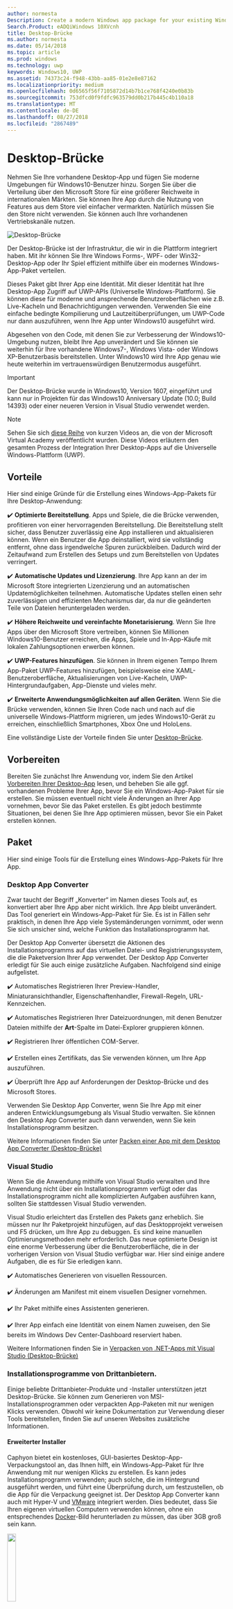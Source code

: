 ```yaml
---
author: normesta
Description: Create a modern Windows app package for your existing Windows Forms, WPF, or Win32 app or game. Add modern experiences for Windows 10 users and simplify deployment and monitization.
Search.Product: eADQiWindows 10XVcnh
title: Desktop-Brücke
ms.author: normesta
ms.date: 05/14/2018
ms.topic: article
ms.prod: windows
ms.technology: uwp
keywords: Windows10, UWP
ms.assetid: 74373c24-f948-43bb-aa85-01e2e8e87162
ms.localizationpriority: medium
ms.openlocfilehash: 0d6565f56f7105872d14b7b1ce768f4240e0b83b
ms.sourcegitcommit: 753dfcd0f9fdfc963579dd0b217b445c4b110a18
ms.translationtype: MT
ms.contentlocale: de-DE
ms.lasthandoff: 08/27/2018
ms.locfileid: "2867489"
---
```

# <a name="desktop-bridge"></a>Desktop-Brücke

Nehmen Sie Ihre vorhandene Desktop-App und fügen Sie moderne Umgebungen für Windows10-Benutzer hinzu. Sorgen Sie über die Verteilung über den Microsoft Store für eine größerer Reichweite in internationalen Märkten. Sie können Ihre App durch die Nutzung von Features aus dem Store viel einfacher vermarkten. Natürlich müssen Sie den Store nicht verwenden. Sie können auch Ihre vorhandenen Vertriebskanäle nutzen.

![Desktop-Brücke](images/desktop-to-uwp/desktop-bridge-4.png)

Der Desktop-Brücke ist der Infrastruktur, die wir in die Plattform integriert haben. Mit ihr können Sie Ihre Windows Forms-, WPF- oder Win32-Desktop-App oder Ihr Spiel effizient mithilfe über ein modernes Windows-App-Paket verteilen.

Dieses Paket gibt Ihrer App eine Identität. Mit dieser Identität hat Ihre Desktop-App Zugriff auf UWP-APIs (Universelle Windows-Plattform). Sie können diese für moderne und ansprechende Benutzeroberflächen wie z.B. Live-Kacheln und Benachrichtigungen verwenden.  Verwenden Sie eine einfache bedingte Kompilierung und Lautzeitüberprüfungen, um UWP-Code nur dann auszuführen, wenn Ihre App unter Windows10 ausgeführt wird.

Abgesehen von den Code, mit denen Sie zur Verbesserung der Windows10-Umgebung nutzen, bleibt Ihre App unverändert und Sie können sie weiterhin für Ihre vorhandene Windows7-, Windows Vista- oder Windows XP-Benutzerbasis bereitstellen. Unter Windows10 wird Ihre App genau wie heute weiterhin im vertrauenswürdigen Benutzermodus ausgeführt.

>[!IMPORTANT]
>Der Desktop-Brücke wurde in Windows10, Version 1607, eingeführt und kann nur in Projekten für das Windows10 Anniversary Update (10.0; Build 14393) oder einer neueren Version in Visual Studio verwendet werden.

> [!NOTE]
> Sehen Sie sich <a href="https://mva.microsoft.com/en-US/training-courses/developers-guide-to-the-desktop-bridge-17373?l=oZG0B1WhD_8406218965/">diese Reihe</a> von kurzen Videos an, die von der Microsoft Virtual Academy veröffentlicht wurden. Diese Videos erläutern den gesamten Prozess der Integration Ihrer Desktop-Apps auf die Universelle Windows-Plattform (UWP).

## <a name="benefits"></a>Vorteile

Hier sind einige Gründe für die Erstellung eines Windows-App-Pakets für Ihre Desktop-Anwendung:

:heavy_check_mark: **Optimierte Bereitstellung**. Apps und Spiele, die die Brücke verwenden, profitieren von einer hervorragenden Bereitstellung. Die Bereitstellung stellt sicher, dass Benutzer zuverlässig eine App installieren und aktualisieren können. Wenn ein Benutzer die App deinstalliert, wird sie vollständig entfernt, ohne dass irgendwelche Spuren zurückbleiben. Dadurch wird der Zeitaufwand zum Erstellen des Setups und zum Bereitstellen von Updates verringert.

:heavy_check_mark: **Automatische Updates und Lizenzierung**. Ihre App kann an der im Microsoft Store integrierten Lizenzierung und an automatischen Updatemöglichkeiten teilnehmen. Automatische Updates stellen einen sehr zuverlässigen und effizienten Mechanismus dar, da nur die geänderten Teile von Dateien heruntergeladen werden.

:heavy_check_mark: **Höhere Reichweite und vereinfachte Monetarisierung**. Wenn Sie Ihre Apps über den Microsoft Store vertreiben, können Sie Millionen Windows10-Benutzer erreichen, die Apps, Spiele und In-App-Käufe mit lokalen Zahlungsoptionen erwerben können.

:heavy_check_mark: **UWP-Features hinzufügen**.  Sie können in Ihrem eigenen Tempo Ihrem App-Paket UWP-Features hinzufügen, beispielsweise eine XAML-Benutzeroberfläche, Aktualisierungen von Live-Kacheln, UWP-Hintergrundaufgaben, App-Dienste und vieles mehr.

:heavy_check_mark: **Erweiterte Anwendungsmöglichkeiten auf allen Geräten**. Wenn Sie die Brücke verwenden, können Sie Ihren Code nach und nach auf die universelle Windows-Plattform migrieren, um jedes Windows10-Gerät zu erreichen, einschließlich Smartphones, Xbox One und HoloLens.

Eine vollständige Liste der Vorteile finden Sie unter [Desktop-Brücke](https://developer.microsoft.com/windows/bridges/desktop).

## <a name="prepare"></a>Vorbereiten

Bereiten Sie zunächst Ihre Anwendung vor, indem Sie den Artikel [Vorbereiten Ihrer Desktop-App](desktop-to-uwp-prepare.md) lesen, und beheben Sie alle ggf. vorhandenen Probleme Ihrer App, bevor Sie ein Windows-App-Paket für sie erstellen. Sie müssen eventuell nicht viele Änderungen an Ihrer App vornehmen, bevor Sie das Paket erstellen. Es gibt jedoch bestimmte Situationen, bei denen Sie Ihre App optimieren müssen, bevor Sie ein Paket erstellen können.

<a id="convert" />

## <a name="package"></a>Paket

Hier sind einige Tools für die Erstellung eines Windows-App-Pakets für Ihre App.

### <a name="desktop-app-converter"></a>Desktop App Converter

Zwar taucht der Begriff „Konverter“ im Namen dieses Tools auf, es konvertiert aber Ihre App aber nicht wirklich. Ihre App bleibt unverändert. Das Tool generiert ein Windows-App-Paket für Sie. Es ist in Fällen sehr praktisch, in denen Ihre App viele Systemänderungen vornimmt, oder wenn Sie sich unsicher sind, welche Funktion das Installationsprogramm hat.

Der Desktop App Converter übersetzt die Aktionen des Installationsprogramms auf das virtuellen Datei- und Registrierungssystem, die die Paketversion Ihrer App verwendet. Der Desktop App Converter erledigt für Sie auch einige zusätzliche Aufgaben. Nachfolgend sind einige aufgelistet.

:heavy_check_mark: Automatisches Registrieren Ihrer Preview-Handler, Miniaturansichthandler, Eigenschaftenhandler, Firewall-Regeln, URL-Kennzeichen.

:heavy_check_mark: Automatisches Registrieren Ihrer Dateizuordnungen, mit denen Benutzer Dateien mithilfe der **Art**-Spalte im Datei-Explorer gruppieren können.

:heavy_check_mark: Registrieren Ihrer öffentlichen COM-Server.

:heavy_check_mark: Erstellen eines Zertifikats, das Sie verwenden können, um Ihre App auszuführen.

:heavy_check_mark: Überprüft Ihre App auf Anforderungen der Desktop-Brücke und des Microsoft Stores.

Verwenden Sie Desktop App Converter, wenn Sie Ihre App mit einer anderen Entwicklungsumgebung als Visual Studio verwalten. Sie können den Desktop App Converter auch dann verwenden, wenn Sie kein Installationsprogramm besitzen.

Weitere Informationen finden Sie unter [Packen einer App mit dem Desktop App Converter (Desktop-Brücke)](desktop-to-uwp-run-desktop-app-converter.md)

### <a name="visual-studio"></a>Visual Studio

Wenn Sie die Anwendung mithilfe von Visual Studio verwalten und Ihre Anwendung nicht über ein Installationsprogramm verfügt oder das Installationsprogramm nicht alle komplizierten Aufgaben ausführen kann, sollten Sie stattdessen Visual Studio verwenden.

Visual Studio erleichtert das Erstellen des Pakets ganz erheblich. Sie müssen nur Ihr Paketprojekt hinzufügen, auf das Desktopprojekt verweisen und F5 drücken, um Ihre App zu debuggen. Es sind keine manuellen Optimierungsmethoden mehr erforderlich. Das neue optimierte Design ist eine enorme Verbesserung über die Benutzeroberfläche, die in der vorherigen Version von Visual Studio verfügbar war. Hier sind einige andere Aufgaben, die es für Sie erledigen kann.

:heavy_check_mark: Automatisches Generieren von visuellen Ressourcen.

:heavy_check_mark: Änderungen am Manifest mit einem visuellen Designer vornehmen.

:heavy_check_mark: Ihr Paket mithilfe eines Assistenten generieren.

:heavy_check_mark: Ihrer App einfach eine Identität von einem Namen zuweisen, den Sie bereits im Windows Dev Center-Dashboard reserviert haben.

Weitere Informationen finden Sie in [Verpacken von .NET-Apps mit Visual Studio (Desktop-Brücke)](desktop-to-uwp-packaging-dot-net.md)

### <a name="third-party-installer"></a>Installationsprogramme von Drittanbietern.

 Einige beliebte Drittanbieter-Produkte und -Installer unterstützen jetzt Desktop-Brücke. Sie können zum Generieren von MSI-Installationsprogrammen oder verpackten App-Paketen mit nur wenigen Klicks verwenden. Obwohl wir keine Dokumentation zur Verwendung dieser Tools bereitstellen, finden Sie auf unseren Websites zusätzliche Informationen.

#### <a name="advanced-installer"></a>Erweiterter Installer

Caphyon bietet ein kostenloses, GUI-basiertes Desktop-App-Verpackungstool an, das Ihnen hilft, ein Windows-App-Paket für Ihre Anwendung mit nur wenigen Klicks zu erstellen. Es kann jedes Installationsprogramm verwenden; auch solche, die im Hintergrund ausgeführt werden, und führt eine Überprüfung durch, um festzustellen, ob die App für die Verpackung geeignet ist.
Der Desktop App Converter kann auch mit Hyper-V und [VMware](http://www.vmware.com/) integriert werden. Dies bedeutet, dass Sie Ihren eigenen virtuellen Computern verwenden können, ohne ein entsprechendes [Docker](https://docs.docker.com/)-Bild herunterladen zu müssen, das über 3GB groß sein kann.

<img width="20%" src="images/desktop-to-uwp/Advanced_Installer_Vertical.png">

Sie können den [Erweiterten Installer](http://www.advancedinstaller.com/) verwenden, um eine MSI-Datei und [Windows-App-Pakete](http://www.advancedinstaller.com/uwp-app-package.html) von vorhandenen Projekten zu generieren. Sie können den erweiterten Installer auch verwenden, um Windows-App-Pakete zu importieren, die Sie mithilfe des Microsoft Desktop App Converters generieren. Nach dem Importieren können Sie sie mithilfe der visuellen Tools verwalten, die speziell für UWP-Apps entwickelt wurden.

Der erweiterte Installer bietet auch eine Erweiterung für Visual Studio2017 und 2015, die zum [erstellen und debuggen von Desktop-Brücke-Apps](http://www.advancedinstaller.com/debug-desktop-bridge-apps.html) verwendet werden können.

In diesem [Video](https://www.youtube.com/watch?v=cmLKgn04Vfg&feature=youtu.be) finden Sie einen kurzen Überblick.

> [!TIP]
> Sehen Sie sich daher die zuletzt veröffentlichte [Advanced Installer Express Edition](https://www.advancedinstaller.com/express-edition.html) an.

#### <a name="cloudhouse-compatibility-containers"></a>Cloudhouse Compatibility-Container

Unternehmenskunden, die über Branchenanwendungen verfügen, die mit Windows10 und 10 S nicht kompatibel sind, können mit den Compatibility-Containern von Cloudhouse Windows XP- und 7-Apps auf Windows 10 ausführen und dann konvertieren, damit diese auf der universellen Windows-Plattform (UWP) über den Microsoft Store für Unternehmen oder Microsoft InTune bereitgestellt werden, ohne den Quellcode zu ändern. Registrieren Sie sich für eine [kostenlose Testversion](http://www.cloudhouse.com/free-trial).

<img width="20%" src="images/desktop-to-uwp/cloudhouse-container-logo.png">

Cloudhouse bietet einen Auto-Packager, um Branchenanwendungen in [Compatibility-Container](https://docs.cloudhouse.com/37613-overview/266723-compatibility-containers-for-applications) auf dem Betriebssystem zu verpacken, auf dem die Apps derzeit ausgeführt werden wie (z.B. Windows XP) und [bereiten diese für die Konvertierung](https://docs.cloudhouse.com/37613-overview/266725-compatibility-containers-for-desktop-bridge?from_search=17883905) auf UWP vor. Der Container wird anschließend in das neue Windows-App-Paketformat mithilfe des Desktop App Converter-Tools von Microsoft konvertiert.

Der Auto Packager verwendet Installationsdaten/Datenerfassungen und Laufzeitanalysen, um einen Container für die Anwendung zu erstellen. Dieser enthält die Anwendungsdateien, Registrierungsdaten, Laufzeiten, Abhängigkeiten sowie ein notwendiges Umleitungsmodul, mit dem die Anwendung unter Windows10 ausgeführt werden kann. Der Container bietet Isolation für die Anwendung und die Laufzeiten, damit sie nicht die anderen Anwendungen, die auf dem Gerät des Benutzers ausgeführt werden, beeinflussen oder mit diesen in Konflikt geraten.

Erfahren Sie in unserem [Versionsblog](http://www.cloudhouse.com/resources/release-solution-to-get-any-line-of-business-app-to-uwp) mehr darüber, wie Sie über den Microsoft Store für Unternehmen Branchenanwendungen bereitstellen können.

#### <a name="firegiant"></a>FireGiant

Mit der [FireGiant Appx-Erweiterung](https://www.firegiant.com/products/wix-expansion-pack/appx) können Sie die Windows-App-Pakete und MSI-Pakete aus dem gleichen WiX-Quellcode erstellen. Jedes Mal, wenn Sie eine Erstellung durchführen, können Sie dies für die Desktop-Brücke in Windows10 mit einem Windows-App-Paket und für frühere Versionen von Windows mit MSI durchführen.

<img width="20%" src="images/desktop-to-uwp/FG3rdPartyLogo.png">

Die FireGiant Appx-Erweiterung verwendet statische Analysen und eine intelligente Emulation Ihrer WiX-Projekte zum Erstellen von Windows-App-Paketen, ohne, dass der Datenträgerspeicherplatz oder Laufzeit-Overhead von Containern oder virtuellen Computern erforderlich wird.

Da die FireGiant Appx-Erweiterung Ihren Installer nicht über eine Ausführung konvertieren, können Sie das WiX-Installationsprogramm pflegen, ohne es immer wieder in Windows-App-Pakete zu konvertieren. Alle Benutzer der verschiedenen Versionen von Windows erhalten die neuesten Verbesserungen und brauchen sich darum zu kümmern, ob MSI- und Windows-App-Pakete identisch sind.

Sehen Sie sich dieses [Video](https://www.youtube.com/watch?v=AFBpdBiAYQE) an und überprüfen Sie, mit wie wenigen Codezeilen FireGiant-CEO Rob Mensching eine Appx-Version (Windows-App-Paket)des beliebten Open-Source-Tools 7 Zip erstellt und dann die Windows-App und MSI-Pakete mit Änderungen im selben WiX-Quellcode verbessert.

#### <a name="installaware"></a>InstallAware

Installieren Sie**Aware** mit einer [Erfolgsbilanz](https://www.installaware.com/press-room.htm), die sofort die Innovationen von Microsoft, Builds [Windows-App-Pakete (Desktop-Brücke)](https://www.installaware.com/appx-builder.htm), App-V (Application Virtualization), MSI (Windows Installer), und EXE-Datei (systemeigener Code) Pakete aus einer einzigen Quelle unterstützt.

<img width="20%" src="images/desktop-to-uwp/installaware.png">

Install**Aware** bietet kostenlose Install**Aware**-Erweiterungen für Visual Studio2012-2017. Sie Können sie verwenden, um Windows-App-Pakete mit einem einzigen Klick in die [Visual Studio-Symbolleiste](https://www.installaware.com/visual-studio-installer-2015.htm) zu erstellen.

Sie können außerdem mit Package**Aware** (Snapshot-freie Setup-Erfassung) oder dem Database Import Wizard (für alle MSI-Installationsprogramme und MSM-Merge-Module) jedes Setup importieren, auch dann, wenn Sie nicht den Quellcode für das Setup haben. Sie können [GUI-Tools](https://www.installaware.com/scripting-two-way-integrated-ide.htm) zur visuellen oder skriptgesteuerten Pflege und Erweiterung Ihrer Importe verwenden.

[Erweiterte APPX-Erstellungsoptionen](https://www.installaware.com/mhtml5/desktop/appx.htm) ermöglichen die Unterstützung von Microsoft Store-Beiträgen oder die Erstellung von signierten Windows-App-Paket-Binärdateien für die Verteilung per Querladen. Sie können sogar **WSA**-Installer-Pakete (Windows Server-Anwendungen) für Bereitstellungen auf **Nano Server** erstellen – und zwar über einen einzigen Quellcode und mit vollständiger Unterstützung für die [Befehlszeile Automatisierung](https://www.installaware.com/scripting-automation-interface.htm) (zusätzlich zu einer GUI).

Install**Aware** bietet außerdem eine [Open-Source-Version](https://www.installaware.com/gnu.asp) einer **APPX-Builder-Bibliothek**, sowie ein Beispiel-Befehlszeile-Applet, unter der GNU Affero GPL-Lizenz. Diese sind für die Verwendung mit Open-Source-Plattformen wie WiX entwickelt worden.

#### <a name="installshield"></a>InstallShield

InstallShield bietet eine einzige Lösung zur Entwicklung von MSI- und EXE-Installationsprogrammen, Erstellung von UWP-Paketen und WSA-Paketen und zur Virtualisierung von Anwendungen mit nur minimalem Aufwand für das Skripting, Erstellen von Code und Überarbeiten der Anwendung.

<img width="20%" src="images/desktop-to-uwp/InstallShield-logo.jpg">

Scannen Sie Ihr InstallShield-Projekt in wenigen Sekunden und sparen Sie sich stundenlanges Nachforschen. Erkennen Sie automatisch potenzielle Kompatibilitätsprobleme zwischen der Anwendung und den UWP- und WSA-Paketen.

Bereiten Sie für den Microsoft Store vor und vereinfachen Sie die Softwareinstallation unter Windows10 durch die Erstellung von UWP-App-Paketen aus Ihren vorhandenen InstallShield-Projekten. Erstellen von Windows-Installer- und UWP-App-Pakete für alle gewünschten Bereitstellungsszenarien Ihrer Kunden. Unterstützung von Nano Server- und Windows Server2016-Bereitstellungen durch die Erstellung von WSA-Paketen aus Ihren vorhandenen InstallShield-Projekten.

Entwickeln Sie Ihre Installation in Modulen für eine einfachere Bereitstellung und Wartung, und fügen Sie anschließend die Komponenten und die Abhängigkeiten zum Erstellungszeitpunkt in einem einzigen UWP-App-Paket für den Microsoft Store hinzu. Für die direkte Bereitstellung außerhalb des Stores bündeln Sie Ihre UWP-App-Pakete und anderen Abhängigkeiten zusammen mit einem Installationsprogramm oder einem erweiterten UI-Installer.

Erfahren Sie mehr in diesem [E-Book](https://na01.safelinks.protection.outlook.com/?url=https%3A%2F%2Fresources.flexerasoftware.com%2Fweb%2Fpdf%2FeBook-IS-Your-Fast-Track-to-Profit.pdf&data=02%7C01%7Cnormesta%40microsoft.com%7C86b9a00bc8e345c2ac6208d4ba464802%7C72f988bf86f141af91ab2d7cd011db47%7C1%7C1%7C636338258409706554&sdata=IAYNp9nFc8B5ayxwrs%2FQTWowUmOda6p%2Fn%2BjdHea257M%3D&reserved=0).

#### <a name="pace-suite"></a>PACE Suite

[PACE Suite](https://pacesuite.com/) ist ein Tool zum Verpacken von Anwendung, das Sie verwenden können, um Ihre Desktop-Apps zur universellen Windows-Plattform zu bringen.

<img width="20%" src="images/desktop-to-uwp/PACE.png">

Mit PACE Suite müssen Sie keine speziellen Paketumgebung vorbereiten oder zusätzliche Windows SDK-Komponenten installieren. PACE Suite kann Windows-App-Pakete in Ihrer normalen Umgebung unter Windows10 oder Windows Server2016 unabhängig voneinander erstellen. Sehen Sie sich das [dargestellte Beispiel](https://pacesuite.com/convert-exe-to-appx/) an und erfahren Sie, wie PACE Suite das erneute Verpacken des Installationsprogramms auf einem Windows-App-Paket durchführt.

Abgesehen vom Erstellen von Windows-App-Paketen können Sie ebenfalls PACE Suite verwenden, um Windows Installer-Pakete (MSI), Patches (MSP), Transformationen (MST) und App-V-Pakete zu erstellen. Für MSI-Authoring hilft PACE Suite bei der Verwaltung von Aktualisierungen, Berechtigungseinstellungen, benutzerdefinierten Aktionen, Skripts und anderem. Sie können auch die Anwendungen direkt auf den System Center Configuration Manager veröffentlichen.

Informationen zur Überprüfung aller Anwendungspaketfunktionen finden Sie unter [PACE Suite-Features](https://pacesuite.com/features/).

#### <a name="rad-studio"></a>RAD Studio

Mehr unter [RAD Studio by Embarcadero](https://www.embarcadero.com/products/rad-studio/windows-10-store-desktop-bridge)

#### <a name="raypack-studio"></a>RayPack Studio

Die Paketerstellungslösung [RayPack Studio](https://raynet.de/Raynet-Products/RayPackStudio) von Raynet unterstützt die Desktop-Brücke als mögliches Ergebnis des effizienten und einfach zu konfigurierenden Konvertierungs- und Neuverpackungsframeworks.

<img width="20%" src="images/desktop-to-uwp/RaynetLogo_v3.png">

Vorhandene virtuelle Umgebungen (VMware Workstation, Hyper-V) können verwendet werden, um automatisierte/Massenkonvertierungsaufgaben ohne langwierige Umgebungseinrichtung durchzuführen. Eine Komponente des Studios ([RayQC Advanced](https://raynet.de/Raynet-Products/RayQCad)) ist in der Lage, Prüfungs- und Kompatibilitätstests vor der Konvertierung durchzuführen, um sicherzustellen, dass die Software zur Konvertierung geeignet ist. Darüber hinaus können Benutzer jetzt umfassende Kollisions- und Kompatibilitätschecks mit verschiedenen Windows10-Editionen, einschließlich Anniversary und Creators Update, durchführen.

Neben der Erstellung von Softwarepaketen für Windows10 im APPX/UWP-Format kann RayPack Studio auch zum Erstellen von klassischen Windows Installer (MSI)-Paketen, Patches (MSP), Transformationen (MST) und App-V-Paketen verwendet werden. Diese Lösung enthält darüber hinaus eine Reihe von Softwareprodukten und Komponenten für die Erstellung professioneller Softwarepakete in Unternehmen. Neben Softwareverpackung und -virtualisierung berücksichtigt RayPack Studio alle weiteren verpackungsrelevanten Aufgaben: Konflikt- und Kompatibilitätsprüfungen von Softwareanwendungen und -paketen ([RayQC Advanced](https://raynet.de/Raynet-Products/RayQCad)), Software-Evaluierung ([RayEval](https://raynet.de/Raynet-Products/RayEval)) und Qualitätssicherung ([RayQC](https://raynet.de/Raynet-Products/RayQC)).

Mithilfe von [RayFlow](https://raynet.de/Raynet-Products/RayFlow), dem Unternehmens-Workflowsystem von Raynet, können Benutzer über den gesamten Unternehmensanwendungs-Lebenszyklus hinweg effizient an der Software arbeiten, von der Paketbestellung über die Evaluierung, Analyse, Verpackung, Qualitätssicherung und Benutzerakzeptanztests bis hin zur Bereitstellung. Alle Pakete und Formate können direkt in SCCM oder anderen Lösungen gespeichert und bereitgestellt werden. Der gesamte Anwendungslebenszyklusprozess wird von RayFlow nachverfolgt und verwaltet. Darüber hinaus können beliebige Bestellsysteme, wie z.B. ServiceNow, integriert werden. Mit seinen Tools für Dienstanbieter beliefert Raynet Softwareverpackungsfactorys weltweit.

Überzeugen Sie sich selbst und holen Sie sich die [kostenlose Testversion](https://raynet.de/contact?init=license) von Raynet RayPack Studio und RayFlow. Weitere Informationen finden Sie unter [www.raynet.de](https://raynet.de/home).

**Verwandte Links**:

* Raynet: [https://raynet.de/home](https://raynet.de/home)
* RayPack Studio: [https://raynet.de/Raynet-Products/RayPackStudio](https://raynet.de/Raynet-Products/RayPackStudio)
* RayFlow: [https://raynet.de/Raynet-Products/RayFlow](https://raynet.de/Raynet-Products/RayFlow)
* RayEval: [https://raynet.de/Raynet-Products/RayEval](https://raynet.de/Raynet-Products/RayEval)
* RayQC: [https://raynet.de/Raynet-Products/RayQC](https://raynet.de/Raynet-Products/RayQC)
* RayQC Advanced: [https://raynet.de/Raynet-Products/RayQCad](https://raynet.de/Raynet-Products/RayQCad)
* Kostenlose Testversion: [https://raynet.de/contact?init=license](https://raynet.de/contact?init=license)

### <a name="manual-packaging"></a>Manuelles Verpacken

Als letzte Möglichkeit können Sie Ihre App ohne Verwendung eines dieser Tools konvertieren. Wenn Sie eine präzise Steuerung der Konvertierung bevorzugen, können Sie eine Manifestdatei erstellen und anschließend das **MakeAppx.exe**-Tool ausführen, um das Windows-App-Paket zu erstellen.

Weitere Informationen finden Sie in [Manuelles Verpacken einer App (Desktop-Brücke)](desktop-to-uwp-manual-conversion.md)

## <a name="integrate"></a>integrieren

Wenn Ihre App mit dem System integrieren werden muss (z.B. zum Einrichten der Firewall-Regeln), können Sie diese Dinge im Paketmanifest Ihrer App beschreiben und das Systems erledigt den Rest. Für die meisten dieser Aufgaben müssen Sie gar keinen Code schreiben. Mit etwas XML im Manifest, können Sie Aktionen wie etwa das Starten eines Prozesses bei der Anmeldung eines Benutzers, die Integration Ihrer App in den Datei-Explorer und das Hinzufügen Ihrer App zu einer Liste der Druckerziele, die in anderen Apps angezeigt wird, durchführen.

Weitere Informationen finden Sie in [Integrieren Sie Ihre App in Windows10 (Windows-Desktop-Brücke)](desktop-to-uwp-extensions.md).

## <a name="enhance"></a>Verbessern

Nachdem Sie Ihre App verpackt haben, können Sie Features wie Live-Kacheln und Push-Benachrichtigungen nutzen. Einige dieser Funktionen können die Interaktion mit Ihrer App erheblich verbessern. Es kostet nur sehr wenig Zeit, diese Funktionen hinzuzufügen. Für einige Erweiterungen ist etwas mehr Code erforderlich.

Weitere Informationen finden Sie unter [Verbessern Sie Ihre Desktopanwendung für Windows10](desktop-to-uwp-enhance.md).

## <a name="extend"></a>Erweitern

Einige Windows 10-Umgebungen (z. B. eine touch-fähige UI-Seite) müssen sich in einem Modern-App-Container befinden. In der Regel sollten Sie zuerst ermitteln, ob Sie Ihre Umgebung über die [Erweiterung](desktop-to-uwp-enhance.md) Ihre vorhandene Desktopanwendung mit UWP-APIs hinzufügen können. Wenn Sie eine UWP-Komponente verwenden müssen, um die Erweiterung umzusetzen, können Sie der Projektmappe ein UWP-Projekt hinzufügen und App-Diensten für die Kommunikation zwischen Ihrer Desktop-App und der UWP-Komponente verwenden.

Weitere Informationen finden Sie unter [Erweitern Ihrer Desktopanwendung mit modernen UWP-Komponenten](desktop-to-uwp-extend.md).

## <a name="migrate"></a>Migrieren

Obwohl kein Tool existiert, das eine Desktopanwendung in eine UWP-App konvertieren kann, können Sie einen Großteil Ihres vorhandenen Codes wiederverwenden und so die Kosten der Programmierung verringern. Sie können dies tun, indem Sie so viel Geschäftslogik wie möglich in die .NET Standard 2.0-Bibliotheken verschieben.

.NET Standard 2.0 umfasst eine massive Erhöhung der Anzahl der .NET-APIs sowie der Kompatibilitätsshim für Ihre bevorzugten NuGet-Pakete und Bibliotheken von Drittanbietern.

Sie können den Code in .NET Standardbibliotheken migrieren und so eine universelle Windows-Plattform (UWP)-App erstellen, um alle Windows10-Geräten zu erreichen.

Weitere Informationen finden Sie unter [Teilen von Code zwischen einer Desktop-App und einer UWP-App](desktop-to-uwp-migrate.md)


## <a name="test"></a>Test

Um Ihre App vor der Verteilung in einer realistischen Umgebung zu testen, empfiehlt es sich, Ihre App zu signieren und sie anschließend zu installieren. Mehr unter [Tests für Ihre App](https://docs.microsoft.com/en-us/windows/uwp/porting/desktop-to-uwp-debug#test-your-app).

>[!IMPORTANT]
> Wenn Sie Ihre App im Microsoft Store veröffentlichen möchten, stellen Sie sicher, dass sie korrekt auf Geräten unter Windows10 im S Modus ausgeführt wird. Dies ist eine Anforderung für den Store. Weitere Informationen finden Sie unter [Testen Ihrer Windows-App für Windows10 im S Modus](desktop-to-uwp-test-windows-s.md).

## <a name="validate"></a>Überprüfen

Damit Ihre App möglichst gute Chancen auf eine Veröffentlichung im Microsoft Store oder [Windows-Zertifizierung](http://go.microsoft.com/fwlink/p/?LinkID=309666) hat, sollten Sie sie auf Ihrem Computer überprüfen und testen, bevor Sie sie zur Zertifizierung übermitteln.

Wenn Sie den DAC verwenden, um Ihre App zu verpacken, können Sie das neue ``-Verify``-Kennzeichen verwenden, um Ihr Paket hinsichtlich der Desktop-Brücke- und Store-Anforderungen zu überprüfen. Weitere Informationen finden Sie unter [Verpacken einer App, Signieren der App, und Vorbereiten der App für die Übermittlung an den Store](desktop-to-uwp-run-desktop-app-converter.md#optional-parameters).

Wenn Sie Visual Studio verwenden, können Sie Ihre App über den Assistenten **App-Pakete erstellen** überprüfen. Weitere Informationen finden Sie unter [Erstellen einer App-Paketuploaddatei](../packaging/packaging-uwp-apps.md#create-an-app-package-upload-file).

Um das Tool manuell auszuführen, lesen Sie sich [Zertifizierungskit für Windows-Apps](../debug-test-perf/windows-app-certification-kit.md) durch.

Informationen zur Liste der Tests, die die Windows-Apps-Zertifizierung für die Überprüfung Ihrer App verwendet, finden Sie unter [App-Tests für Windows-Desktop-Brücke](../debug-test-perf/windows-desktop-bridge-app-tests.md).

## <a name="distribute"></a>Verteilen

Sie können Ihre App durch die Veröffentlichung im Microsoft Store oder durch das Querladen es auf andere Systeme verteilen.

Weitere Informationen finden Sie in [Verteilen einer verpacken Desktop-App (Desktop-Brücke)](desktop-to-uwp-distribute.md)

## <a name="support-and-feedback"></a>Support und Feedback

**Finden Sie Antworten auf Ihre Fragen**

Haben Sie Fragen? Fragen Sie uns auf Stack Overflow. Unser Team überwacht diese [Tags](http://stackoverflow.com/questions/tagged/project-centennial+or+desktop-bridge). Fragen Sie uns [hier](https://social.msdn.microsoft.com/Forums/en-US/home?filter=alltypes&sort=relevancedesc&searchTerm=%5BDesktop%20Converter%5D).

**Geben Sie Feedback oder Verbesserungsvorschläge**

Weitere Informationen finden Sie unter [UserVoice](https://wpdev.uservoice.com/forums/110705-universal-windows-platform/category/161895-desktop-bridge-centennial).

## <a name="in-this-section"></a>Inhalt dieses Abschnitts

| Thema | Beschreibung |
|-------|-------------|
| [Vorbereiten des Verpackens einer App](desktop-to-uwp-prepare.md) | Enthält eine Liste von Elementen, die vor dem Verpacken Ihrer Desktop-App überprüft werden sollten. |
| [Verpacken einer App mit dem Desktop App Converter (Desktop-Brücke)](desktop-to-uwp-run-desktop-app-converter.md) | Beinhaltet Informationen zum Ausführen von Desktop App Converter. |
| [Manuelles Verpacken einer App (Desktop-Brücke)](desktop-to-uwp-manual-conversion.md) | Enthält Informationen zum manuellen Erstellen eines App-Pakets und -Manifests. |
| [Verpacken von .NET-Apps mit Visual Studio (Desktop-Brücke)](desktop-to-uwp-packaging-dot-net.md)| Enthält Informationen zum Verpassen Ihrer Desktop-App mithilfe von Visual Studio. |
| [Integrieren Ihrer App in Windows10 (Desktop-Brücke)](desktop-to-uwp-extensions.md) | Integrieren Sie Ihre App mit Windows10 mithilfe von Aufgaben in der Paketmanifestdatei Ihres Paketprojekts. |
| [Verbessern Ihrer Desktopanwendung für Windows10](desktop-to-uwp-enhance.md)| Verwenden Sie UWP-APIs, um moderne Umgebungen für Windows10-Benutzer hinzuzufügen. |
| [UWP-APIs für eine verpackte Desktop-App (Desktop-Brücke)](desktop-to-uwp-supported-api.md) | Erfahren Sie, welche UWP-APIs für Ihre verpackte Desktop-App verfügbar sind. |
| [Erweitern Ihrer Desktopanwendung mit modernen UWP-Komponenten](desktop-to-uwp-extend.md)| Fügen Sie erweiterte Funktionen hinzu, die in einem UWP-App-Container ausgeführt werden müssen. Verbinden Sie Ihre Desktop-App mit dem UWP-Prozess mithilfe von App-Diensten.|
| [Ausführen, Debuggen und Testen einer verpackten Desktop-App (Desktop-Brücke)](desktop-to-uwp-debug.md) | Erläutert die Optionen für das Debuggen der verpacken App. |
| [in Verteilen einer verpacken Desktop-App (Desktop-Brücke)](desktop-to-uwp-distribute.md) | Erfahren Sie, wie Sie die konvertierte App an Benutzer verteilen können.  |
| [Hintergrundinformationen zur Desktop-Brücke (Desktop-Brücke)](desktop-to-uwp-behind-the-scenes.md) | Beschäftigen Sie sich eingehender damit, wie die Desktop-Brücke funktioniert. |
| [Bekannte Probleme (Desktop-Brücke)](desktop-to-uwp-known-issues.md) | Listet bekannte Probleme bei der Desktop-Brücke auf. |
| [Desktop-Brücke: Codebeispiele](https://github.com/Microsoft/DesktopBridgeToUWP-Samples) | Codebeispiele auf GitHub veranschaulichen Funktionen konvertierter Apps. |

